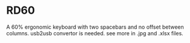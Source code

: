 # RD60
A 60% ergonomic keyboard with two spacebars and no offset between columns.
usb2usb convertor is needed.
see more in .jpg and .xlsx files.
